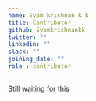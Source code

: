 ```yaml
---
name: Syam krishnan k k
title: Contributor
github: Syamkrishnankk
twitter: ""
linkedin: ""
slack: ""
joining_date: ""
role : contributor
---
```


Still waiting for this
